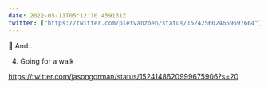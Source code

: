 ```yaml
---
date: 2022-05-11T05:12:10.459131Z
twitter: ["https://twitter.com/pietvanzoen/status/1524256024659697664"]
---
```

💯 And…

4. Going for a walk

https://twitter.com/jasongorman/status/1524148620999675906?s=20
